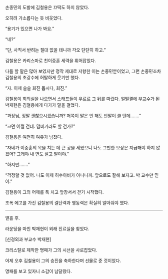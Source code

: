 손종민의 도발에 김철용은 끄떡도 하지 않았다.

오히려 가소롭다는 듯 비웃었다.

“용기가 있으면 나가 봐요.”

“네?”

“단, 사직서 반려는 절대 없을 테니까 각오 단단히 하고.”

김철용은 카리스마로 친이중훈 세력을 휘어잡았다.

다들 할 말은 많아 보였지만 정작 제대로 저항한 이는 손종민뿐이었고, 그런 손종민조차 김철용의 초강수에 허탈하게 웃기만 했다.

“자. 이제 슬슬 회진 돕시다, 회진.”

김철용이 회의실을 나오면서 스태프들이 우르르 그 뒤를 따랐다. 얼떨결에 부교수가 된 박재현은 김철용에게 다가가 말을 걸었다.

“과장님, 정말 괜찮으시겠습니까? 저쪽이 말은 안 해도 반말이 클 텐데…….”

“크면 어쩔 건데. 덤비기라도 할 건가?”

김철용은 여전히 여유가 넘쳤다.

“자네가 이중훈의 목을 치는 데 큰 공을 세웠으니 나도 그만한 보상은 지급해야 하지 않겠어? 그래야 내 면도 살고 말이야.”

“하지만…….”

“걱정할 것 없어. 나도 이제 허수아비가 아니니까. 앞으로도 잘해 보자고. 박 교수만 믿어.”

김철용이 그의 어깨를 툭 치고 앞장서서 걷기 시작했다.

조폭 에고를 가진 김철용의 결단력과 행동력은 확실히 알아줘야 했다.

* * *

열흘 후.

라운딩을 마친 박재현이 외래 진료실을 찾았다.

[신경외과 부교수 박재현]

크리스탈로 제작한 명패가 그의 시선을 사로잡았다.

어제 오후 김철용이 그의 승진을 축하한다며 선물로 준 것이었다.

명패를 보고 있자니 소감이 남달랐다.